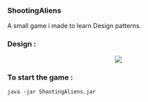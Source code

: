 ### ShootingAliens
A small game i made to learn Design patterns.

### Design : 
<p align="center">
  <img  src="https://i.imgur.com/A4YMDeo.png">
</p>

### To start the game :
```
java -jar ShootingAliens.jar

```
